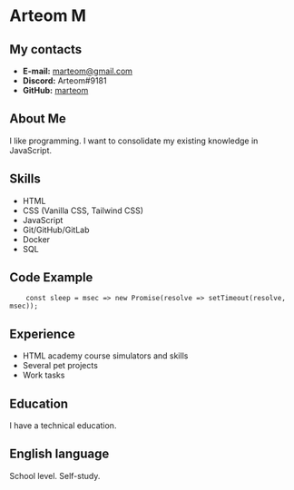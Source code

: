 # Arteom M

## My contacts
* **E-mail:** marteom@gmail.com
* **Discord:** Arteom#9181
* **GitHub:** [marteom](https://github.com/marteom)

## About Me
I like programming. I want to consolidate my existing knowledge in JavaScript.

## Skills
* HTML
* CSS (Vanilla CSS, Tailwind CSS)
* JavaScript
* Git/GitHub/GitLab
* Docker
* SQL

## Code Example
```
    const sleep = msec => new Promise(resolve => setTimeout(resolve, msec));
```
## Experience
* HTML academy course simulators and skills
* Several pet projects
* Work tasks

## Education
I have a technical education.

## English language
School level. Self-study. 